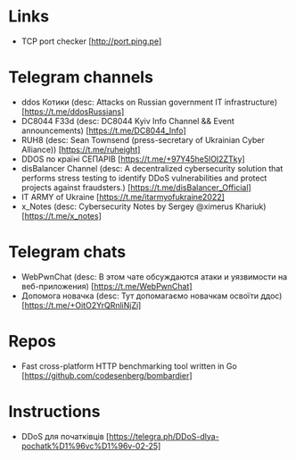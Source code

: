 # Links
* TCP port checker [http://port.ping.pe]

# Telegram channels
* ddos Котики (desc: Attacks on Russian government IT infrastructure) [https://t.me/ddosRussians]
* DC8044 F33d (desc: DС8044 Kyiv Info Channel && Event announcements) [https://t.me/DC8044_Info]
* RUH8 (desc: Sean Townsend (press-secretary of Ukrainian Cyber Alliance)) [https://t.me/ruheight]
* DDOS по країні СЕПАРІВ [https://t.me/+97Y45he5lOI2ZTky]
* disBalancer Channel (desc: A decentralized cybersecurity solution that performs stress testing to identify DDoS vulnerabilities and protect projects against fraudsters.) [https://t.me/disBalancer_Official]
* IT ARMY of Ukraine [https://t.me/itarmyofukraine2022]
* x_Notes (desc: Cybersecurity Notes by Sergey @ximerus Khariuk) [https://t.me/x_notes]

# Telegram chats
* WebPwnChat (desc: В этом чате обсуждаются атаки и уязвимости на веб-приложения) [https://t.me/WebPwnChat]
* Допомога новачка (desc: Тут допомагаємо новачкам освоїти ддос) [https://t.me/+OitO2YrQRnliNjZi]

# Repos
* Fast cross-platform HTTP benchmarking tool written in Go [https://github.com/codesenberg/bombardier]

# Instructions
* DDoS для початківців [https://telegra.ph/DDoS-dlya-pochatk%D1%96vc%D1%96v-02-25]
